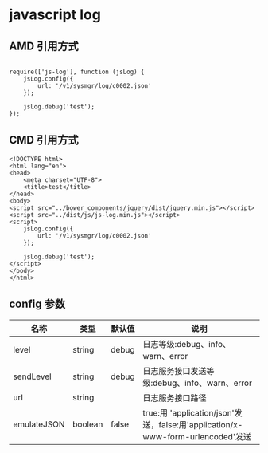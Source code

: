 # javascript log

## AMD 引用方式

```

require(['js-log'], function (jsLog) {
    jsLog.config({
        url: '/v1/sysmgr/log/c0002.json'
    });

    jsLog.debug('test');
});

```

## CMD 引用方式

```
<!DOCTYPE html>
<html lang="en">
<head>
    <meta charset="UTF-8">
    <title>test</title>
</head>
<body>
<script src="../bower_components/jquery/dist/jquery.min.js"></script>
<script src="../dist/js/js-log.min.js"></script>
<script>
    jsLog.config({
        url: '/v1/sysmgr/log/c0002.json'
    });

    jsLog.debug('test');
</script>
</body>
</html>
```

## config 参数

名称|类型|默认值|说明
---|---|---|---
level|string|debug|日志等级:debug、info、warn、error
sendLevel|string|debug|日志服务接口发送等级:debug、info、warn、error
url|string||日志服务接口路径
emulateJSON|boolean|false|true:用 'application/json'发送，false:用'application/x-www-form-urlencoded'发送